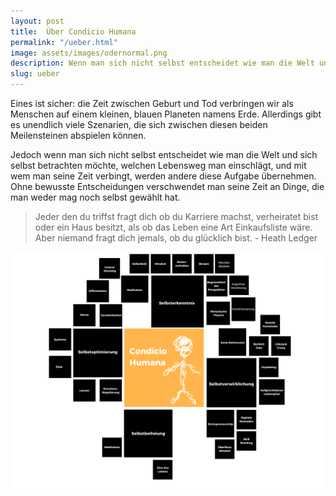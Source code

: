 ```yaml
---
layout: post
title:  Über Condicio Humana
permalink: "/ueber.html"
image: assets/images/odernormal.png
description: Wenn man sich nicht selbst entscheidet wie man die Welt und sich selbst betrachten möchte, welchen Lebensweg man einschlägt, ...
slug: ueber
---
```


Eines ist sicher: die Zeit zwischen Geburt und Tod verbringen wir als Menschen auf einem kleinen, blauen Planeten namens Erde. Allerdings gibt es unendlich viele Szenarien, die sich zwischen diesen beiden Meilensteinen abspielen können. 

Jedoch wenn man sich nicht selbst entscheidet wie man die Welt und sich selbst betrachten möchte, welchen Lebensweg man einschlägt, und mit wem man seine Zeit verbingt, werden andere diese Aufgabe übernehmen. Ohne bewusste Entscheidungen verschwendet man seine Zeit an Dinge, die man weder mag noch selbst gewählt hat.



>Jeder den du triffst fragt dich ob du Karriere machst, verheiratet bist oder ein Haus besitzt, als ob das Leben eine Art Einkaufsliste wäre. Aber niemand fragt dich jemals, ob du glücklich bist. - Heath Ledger 

![Minmap](/assets/images/condiciohumana2.png)
